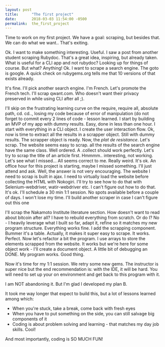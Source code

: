 ```yaml
---
layout: post
title:      "The first project"
date:       2018-03-03 11:54:00 -0500
permalink:  the_first_project
---
```


Time to work on my first project. We have a goal: scraping, but besides that. We can do what we want..
That's exiting.

Ok. I want to make something interesting. Useful.
I saw a post from another student scraping Rubydoc. That's a great idea, inspiring, but already taken.
What is useful for a CLI app and not rubydoc? Looking up for things of course. But what? Anything!
Ok. I want to scrape a search engine. The goto is google.
A quick check on rubygems.org tells me that 10 versions of that exists already.

It's fine. I'll pick another search engine. I'm French. Let's promote the French tech. I'll scrap qwant.com. Who doesn't want their privacy preserved in while using CLI after all ;).

I'll skip on the frustrating learning curve on the require, require all, absolute path, cd. cd.., losing my code because of error of manipulation (do not forget to commit every 2 lines of code - lesson learned.
I start by building an MVP of my app with dummy results. Easy, done in less than one hour. I start with everything in a CLI object. I create the user interaction flow.
Ok, now is time to extract all the results in a scrapper object. Still with dummy results. The scrapper object is ready. Now, the *plat de resistance*. Let's scrap.
The website seems easy to scrap. all the results of the search engine have the same class. Well ordered. A  .collect should work perfectly.
Let's try to scrap the title of an article first. 
Hmmmm.. interesting, not working. Let's see what I missed... All seems correct to me. Really weird.
It's ok. An office hour for this project is starting, maybe I missed something. I'll just attend and ask. 
Well, the answer is not very encouraging. The website I need to scrap is built in ajax. I need to virtually load the website before collecting the HTML with Nokogiri. I'll try to see how to do that with Selenium-webdriver, watir-webdriver etc. I can't figure out how to do that.
It's ok. I'll schedule a 30 min 1:1 session. No spots available before a couple of days. I won't lose my time. I'll build another scraper in case I can't figure out this one

I'll scrap the Nakamoto Institute literature section. How doesn't want to read about bitcoin after all?
I have to rebuild everything from scratch. Or do I?
No - I heavily leverage what I built so far, adapt it, refine so it matches my new program structure. Everything works fine.
I add the scrapping component. Bummer it's a table. Actually, it makes it super easy to scrape. 
It works. Perfect. Now let's refactor a bit the program. I use arrays to store the elements scrapped from the website. It works but we're here for some object work - I'll create a document object. A little bit of debugging an DONE.
My program works. Good thing.

Now it's time for my 1:1 session. We retry some new gems. The instructor is super nice but the end recommendation is: with the IDE, it will be hard. You will need to set up your on environment and get back to this program with it.

I am NOT abandoning it. But I'm glad I developed my plan B.

It took me way longer that expect to build this, but a lot of lessons learned among which:
* When you're stuck, take a break, come back with fresh eyes
* When you have to put something on the side, you can still salvage big components of it
* Coding is about problem solving and learning - that matches my day job skills. Cool!


And most importantly, coding is SO MUCH FUN!

